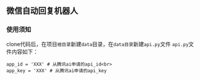 ## 微信自动回复机器人

### 使用须知
clone代码后，在项目`根目录`新建`data`目录，在`data目录`新建`api.py`文件
`api.py`文件内容如下：<br> 
```
app_id = 'XXX' # 从腾讯ai申请的api_id<br>
app_key = 'XXX' # 从腾讯ai申请的api_key
```
